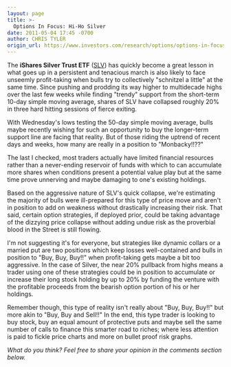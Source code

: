 ```yaml
---
layout: page
title: >-
  Options In Focus: Hi-Ho Silver
date: 2011-05-04 17:45 -0700
author: CHRIS TYLER
origin_url: https://www.investors.com/research/options/options-in-focus-hi-ho-silver/
---
```






The **iShares Silver Trust ETF** ([SLV](https://research.investors.com/quote.aspx?symbol=SLV)) has quickly become a great lesson in what goes up in a persistent and tenacious march is also likely to face unseemly profit-taking when bulls try to collectively "schnitzel a little" at the same time. Since pushing and prodding its way higher to multidecade highs over the last few weeks while finding "trendy" support from the short-term 10-day simple moving average, shares of SLV have collapsed roughly 20% in three hard hitting sessions of fierce exiting. 

  

With Wednesday's lows testing the 50-day simple moving average, bulls maybe recently wishing for such an opportunity to buy the longer-term support line are facing that reality. But of those riding the uptrend of recent days and weeks, how many are really in a position to "Monbacky!!??" 

  

The last I checked, most traders actually have limited financial resources rather than a never-ending reservoir of funds with which to can accumulate more shares when conditions present a potential value play but at the same time prove unnerving and maybe damaging to one's existing holdings. 

  

Based on the aggressive nature of SLV's quick collapse, we're estimating the majority of bulls were ill-prepared for this type of price move and aren't in position to add on weakness without drastically increasing their risk. That said, certain option strategies, if deployed prior, could be taking advantage of the dizzying price collapse without adding undue risk as the proverbial blood in the Street is still flowing. 

  

I'm not suggesting it's for everyone, but strategies like dynamic collars or a married put are two positions which keep losses well-contained and bulls in position to "Buy, Buy, Buy!!" when profit-taking gets maybe a bit too aggressive. In the case of Silver, the near 20% pullback from highs means a trader using one of these strategies could be in position to accumulate or increase their long stock holding by up to 20% by funding the venture with the profitable proceeds from the bearish option portion of his or her holdings. 

  

Remember though, this type of reality isn't really about "Buy, Buy, Buy!!" but more akin to "Buy, Buy and Sell!!" In the end, this type trader is looking to buy stock, buy an equal amount of protective puts and maybe sell the same number of calls to finance this smarter road to riches; where less attention is paid to fickle price charts and more on bullet proof risk graphs.

  

*What do you think? Feel free to share your opinion in the comments section below.*




